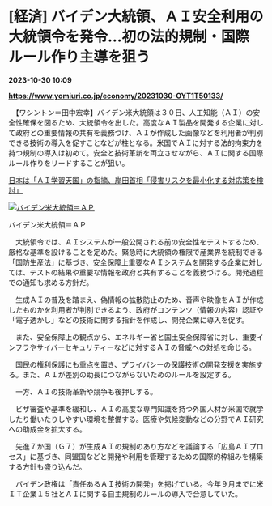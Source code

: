 # [経済] バイデン大統領、ＡＩ安全利用の大統領令を発令…初の法的規制・国際ルール作り主導を狙う

**2023-10-30 10:09**

**https://www.yomiuri.co.jp/economy/20231030-OYT1T50133/**

　【ワシントン＝田中宏幸】バイデン米大統領は３０日、人工知能（ＡＩ）の安全性確保を図るため、大統領令を出した。高度なＡＩ製品を開発する企業に対して政府との重要情報の共有を義務づけ、ＡＩが作成した画像などを利用者が判別できる技術の導入を促すことなどが柱となる。米国でＡＩに対する法的拘束力を持つ規制の導入は初めて。安全と技術革新を両立させながら、ＡＩに関する国際ルール作りをリードすることが狙い。

[日本は「ＡＩ学習天国」の指摘、岸田首相「侵害リスクを最小化する対応策を検討」](https://www.yomiuri.co.jp/politics/20231030-OYT1T50127/)

[![バイデン米大統領＝ＡＰ](https://www.yomiuri.co.jp/media/2023/10/20231030-OYT1I50089-1.jpg)](https://www.yomiuri.co.jp/pluralphoto/20231030-OYT1I50089/)

バイデン米大統領＝ＡＰ

　大統領令では、ＡＩシステムが一般公開される前の安全性をテストするため、厳格な基準を設けることを定めた。緊急時に大統領の権限で産業界を統制できる「国防生産法」に基づき、安全保障上重要なＡＩシステムを開発する企業に対しては、テストの結果や重要な情報を政府と共有することを義務づける。開発過程での通知も求める方針だ。

　生成ＡＩの普及を踏まえ、偽情報の拡散防止のため、音声や映像をＡＩが作成したものかを利用者が判別できるよう、政府がコンテンツ（情報の内容）認証や「電子透かし」などの技術に関する指針を作成し、開発企業に導入を促す。

　また、安全保障上の観点から、エネルギー省と国土安全保障省に対し、重要インフラやサイバーセキュリティーなどに対するＡＩの脅威への対処を命じる。

　国民の権利保護にも重点を置き、プライバシーの保護技術の開発支援を実施する。また、ＡＩが差別の助長につながらないためのルールを設定する。

　一方、ＡＩの技術革新や競争も後押しする。

　ビザ審査や基準を緩和し、ＡＩの高度な専門知識を持つ外国人材が米国で就学したり働いたりしやすい環境を整備する。医療や気候変動などの分野でＡＩ研究への助成金を拡大する。

　先進７か国（Ｇ７）が生成ＡＩの規制のあり方などを議論する「広島ＡＩプロセス」に基づき、同盟国などと開発や利用を管理するための国際的枠組みを構築する方針も盛り込んだ。

　バイデン政権は「責任あるＡＩ技術の開発」を掲げている。今年９月までに米ＩＴ企業１５社とＡＩに関する自主規制のルールの導入で合意していた。
